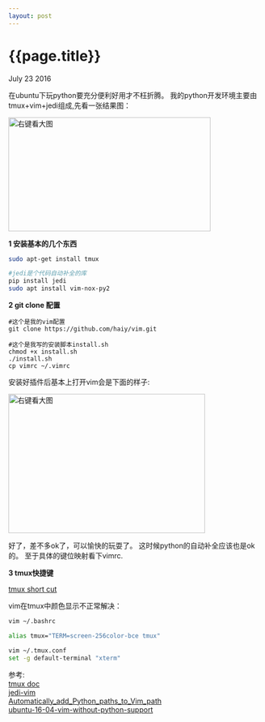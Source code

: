 ```yaml
---
layout: post
---
```


{{page.title}}
================
<p class = "meta">July 23 2016</p>

在ubuntu下玩python要充分便利好用才不枉折腾。
我的python开发环境主要由tmux+vim+jedi组成,先看一张结果图：

<a href="http://haiy.github.io/images/python_dev_ide.png"  target="_blank"><img alt="右键看大图" src="{{site.url}}/images/python_dev_ide.png"  height="225px" width="400px"> </a>

**1 安装基本的几个东西**

```bash
sudo apt-get install tmux 

#jedi是个代码自动补全的库
pip install jedi
sudo apt install vim-nox-py2
```

**2 git clone 配置**

```
#这个是我的vim配置
git clone https://github.com/haiy/vim.git

#这个是我写的安装脚本install.sh
chmod +x install.sh
./install.sh
cp vimrc ~/.vimrc
```
安装好插件后基本上打开vim会是下面的样子:

<a href="http://haiy.github.io/images/vim_theme.png" target="_blank"><img alt="右键看大图" src="{{site.url}}/images/vim_theme.png"  height="275px" width="389px"></a>

好了，差不多ok了，可以愉快的玩耍了。
这时候python的自动补全应该也是ok的。
至于具体的键位映射看下vimrc.

**3 tmux快捷键**

[tmux short cut](https://gist.github.com/haiy/66f96a25326dccc0ad531b01c19b8c88.js)

vim在tmux中颜色显示不正常解决：

```bash
vim ~/.bashrc

alias tmux="TERM=screen-256color-bce tmux"

vim ~/.tmux.conf
set -g default-terminal "xterm"
```


参考:    
[tmux doc](http://man.openbsd.org/OpenBSD-current/man1/tmux.1)   
[jedi-vim](https://github.com/davidhalter/jedi-vim)   
[Automatically_add_Python_paths_to_Vim_path](http://vim.wikia.com/wiki/Automatically_add_Python_paths_to_Vim_path)    
[ubuntu-16-04-vim-without-python-support](http://askubuntu.com/questions/764882/ubuntu-16-04-vim-without-python-support)   

